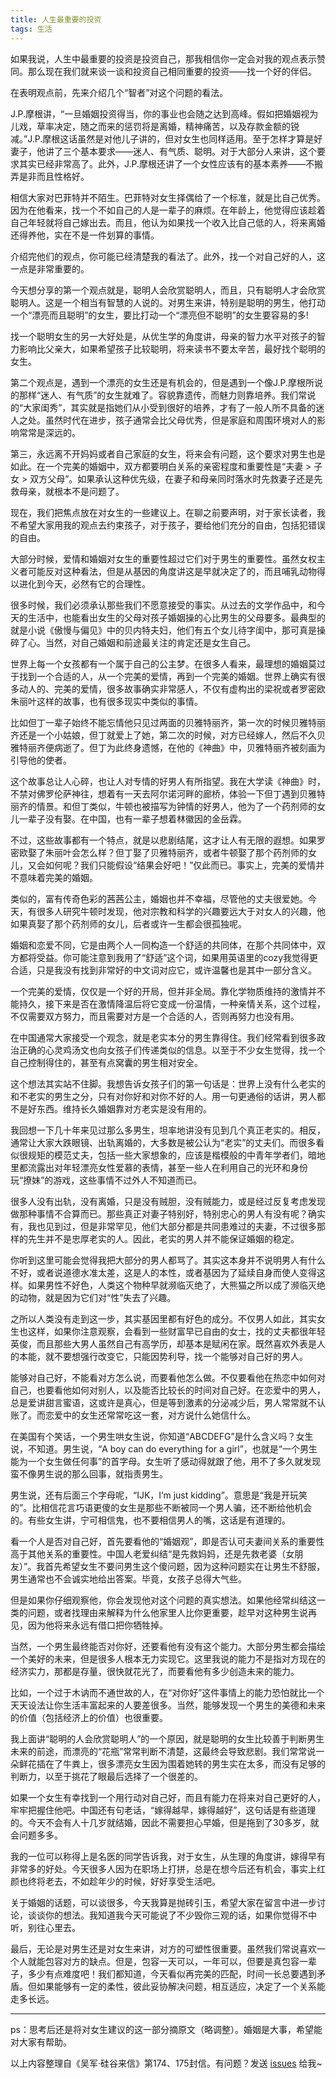 ```yaml
---
title: 人生最重要的投资
tags: 生活
---
```


如果我说，人生中最重要的投资是投资自己，那我相信你一定会对我的观点表示赞同。那么现在我们就来谈一谈和投资自己相同重要的投资——找一个好的伴侣。

在表明观点前，先来介绍几个“智者”对这个问题的看法。

J.P.摩根讲，“一旦婚姻投资得当，你的事业也会随之达到高峰。假如把婚姻视为儿戏，草率决定，随之而来的惩罚将是离婚，精神痛苦，以及存款金额的锐减。”J.P.摩根这话虽然是对他儿子讲的，但对女生也同样适用。至于怎样才算是好妻子，他讲了三个基本要求——迷人、有气质、聪明。对于大部分人来讲，这个要求其实已经非常高了。此外，J.P.摩根还讲了一个女性应该有的基本素养——不搬弄是非而且性格好。

相信大家对巴菲特并不陌生。巴菲特对女生择偶给了一个标准，就是比自己优秀。因为在他看来，找一个不如自己的人是一辈子的麻烦。在年龄上，他觉得应该趁着自己年轻就将自己嫁出去。而且，他认为如果找一个收入比自己低的人，将来离婚还得养他，实在不是一件划算的事情。

介绍完他们的观点，你可能已经清楚我的看法了。此外，找一个对自己好的人，这一点是非常重要的。

今天想分享的第一个观点就是，聪明人会欣赏聪明人，而且，只有聪明人才会欣赏聪明人。这是一个相当有智慧的人说的。对男生来讲，特别是聪明的男生，他打动一个“漂亮而且聪明”的女生，要比打动一个“漂亮但不聪明”的女生要容易的多!

找一个聪明女生的另一大好处是，从优生学的角度讲，母亲的智力水平对孩子的智力影响比父亲大，如果希望孩子比较聪明，将来读书不要太辛苦，最好找个聪明的女生。

第二个观点是，遇到一个漂亮的女生还是有机会的，但是遇到一个像J.P.摩根所说的那样“迷人、有气质”的女生就难了。容貌靠遗传，而魅力则靠培养。我们常说的“大家闺秀”，其实就是指她们从小受到很好的培养，才有了一般人所不具备的迷人之处。虽然时代在进步，孩子通常会比父母优秀，但是家庭和周围环境对人的影响常常是深远的。

第三，永远离不开妈妈或者自己家庭的女生，将来会有问题，这个要求对男生也是如此。在一个完美的婚姻中，双方都要明白关系的亲密程度和重要性是“夫妻 > 子女 > 双方父母”。如果承认这种优先级，在妻子和母亲同时落水时先救妻子还是先救母亲，就根本不是问题了。

现在，我们把焦点放在对女生的一些建议上。在聊之前要声明，对于家长读者，我不希望大家用我的观点去约束孩子，对于孩子，要给他们充分的自由，包括犯错误的自由。

大部分时候，爱情和婚姻对女生的重要性超过它们对于男生的重要性。虽然女权主义者可能反对这种看法，但是从基因的角度讲这是早就决定了的，而且哺乳动物得以进化到今天，必然有它的合理性。

很多时候，我们必须承认那些我们不愿意接受的事实。从过去的文学作品中，和今天的生活中，也能看出女生的父母对孩子婚姻操的心比男生的父母要多。最典型的就是小说《傲慢与偏见》中的贝内特夫妇，他们有五个女儿待字闺中，那可真是操碎了心。当然，对自己婚姻和前途最关注的肯定还是女生自己。

世界上每一个女孩都有一个属于自己的公主梦。在很多人看来，最理想的婚姻莫过于找到一个合适的人，从一个完美的爱情，再到一个完美的婚姻。世界上确实有很多动人的、完美的爱情，很多故事确实非常感人，不仅有虚构出的梁祝或者罗密欧朱丽叶这样的故事，也有很多现实中类似的事情。

比如但丁一辈子始终不能忘情他只见过两面的贝雅特丽齐，第一次的时候贝雅特丽齐还是一个小姑娘，但丁就爱上了她，第二次的时候，对方已经嫁人，然后不久贝雅特丽齐便病逝了。但丁为此终身遗憾，在他的《神曲》中，贝雅特丽齐被刻画为引导他的使者。

这个故事总让人心碎，也让人对专情的好男人有所指望。我在大学读《神曲》时，不禁对佛罗伦萨神往，想着有一天去阿尔诺河畔的廊桥，体验一下但丁遇到贝雅特丽齐的情景。和但丁类似，牛顿也被描写为钟情的好男人，他为了一个药剂师的女儿一辈子没有娶。在中国，也有一辈子想着林徽因的金岳霖。

不过，这些故事都有一个特点，就是以悲剧结尾，这才让人有无限的遐想。如果罗密欧娶了朱丽叶会怎么样？但丁娶了贝雅特丽齐，或者牛顿娶了那个药剂师的女儿，又会如何呢？我们只能假设“结果会好吧！”仅此而已。事实上，完美的爱情并不意味着完美的婚姻。

类似的，富有传奇色彩的茜茜公主，婚姻也并不幸福，尽管他的丈夫很爱她。今天，有很多人研究牛顿时发现，他对宗教和科学的兴趣要远大于对女人的兴趣，他如果真娶了那个药剂师的女儿，后者或许一生都会很孤独呢。

婚姻和恋爱不同，它是由两个人一同构造一个舒适的共同体，在那个共同体中，双方都将受益。你可能注意到我用了“舒适”这个词，如果用英语里的cozy我觉得更合适，只是我没有找到非常好的中文词对应它，或许温馨也是其中一部分含义。

一个完美的爱情，仅仅是一个好的开局，但并非全局。靠化学物质维持的激情并不能持久，接下来是否在激情降温后将它变成一份温情，一种亲情关系，这个过程，不仅需要双方努力，而且需要对方是一个合适的人，否则再努力也没有用。

在中国通常大家接受一个观念，就是老实本分的男生靠得住。我们经常看到很多政治正确的心灵鸡汤文也向女孩子们传递类似的信息。以至于不少女生觉得，找一个自己控制得住的，甚至有点窝囊的男生相对安全。

这个想法其实站不住脚。我想告诉女孩子们的第一句话是：世界上没有什么老实的和不老实的男生之分，只有对你好和对你不好的人。用一句更通俗的话讲，男人都不是好东西。维持长久婚姻靠对方老实是没有用的。

我回想一下几十年来见过那么多男生，坦率地讲没有见到几个真正老实的。相反，通常让大家大跌眼镜、出轨离婚的，大多数是被公认为“老实”的丈夫们。而很多看似很规矩的模范丈夫，包括一些大家想象的，应该是楷模般的中青年学者们，暗地里都流露出对年轻漂亮女性爱慕的表情，甚至一些人在利用自己的光环和身份玩“撩妹”的游戏，这些事情不过外人不知道而已。

很多人没有出轨，没有离婚，只是没有贼胆，没有贼能力，或是经过反复考虑发现做那种事情不合算而已。那些真正对妻子特别好，特别忠心的男人有没有呢？确实有，我也见到过，但是非常罕见，他们大部分都是共同患难过的夫妻，不过很多那样的先生并不是忠厚老实的人。因此，老实的男人并不能保证婚姻的稳定。

你听到这里可能会觉得我把大部分的男人都骂了。其实这本身并不说明男人有什么不好，或者说道德水准太差，这是人的本性，或者基因为了延续自身而使人变得这样。如果男性不好色，人类这个物种早就濒临灭绝了，大熊猫之所以成了濒临灭绝的动物，就是因为它们对“性”失去了兴趣。

之所以人类没有走到这一步，其实基因里都有好色的成分。不仅男人如此，其实女生也这样，如果你注意观察，会看到一些财富早已自由的女士，找的丈夫都很年轻英俊，而且那些大男人虽然自己有高学历，却基本是赋闲在家。既然喜欢外表是人的本能，就不要想强行改变它，只能因势利导，找一个能够对自己好的男人。

能够对自己好，不能看对方怎么说，而要看他怎么做。不仅要看他在热恋中如何对自己，也要看他如何对别人，以及能否比较长的时间对自己好。在恋爱中的男人，总是爱讲甜言蜜语，这或许是真心，但是等到激素的分泌减少后，男人常常就不认账了。而恋爱中的女生还常常吃这一套，对方说什么她信什么。

在美国有个笑话，一个男生哄女生说，你知道“ABCDEFG”是什么含义吗？女生说，不知道。男生说，“A boy can do everything for a girl”，也就是“一个男生能为一个女生做任何事”的首字母。女生听了感动得就跟了他，用不了多久就发现蛮不像男生说的那么回事，就指责男生。

男生说，还有后面三个字母呢，“IJK，I’m just kidding”。意思是“我是开玩笑的”。比相信花言巧语更傻的女生是那些不断被同一个男人骗，还不断给他机会的。有些女生讲，宁可相信鬼，也不要相信男人的嘴，这话是有道理的。

看一个人是否对自己好，首先要看他的“婚姻观”，即是否认可夫妻间关系的重要性高于其他关系的重要性。中国人老爱纠结“是先救妈妈，还是先救老婆（女朋友）”。我首先希望女生不要问男生这个傻问题，因为这种问题实在让男生不舒服，男生通常也不会诚实地给出答案。毕竟，女孩子总得大气些。

但是如果你仔细观察他，你会发现他对这个问题的真实想法。如果他经常纠结这一类的问题，或者找理由来解释为什么他家里人比你更重要，趁早对这种男生说再见，因为他将来永远有借口把你牺牲掉。

当然，一个男生最终能否对你好，还要看他有没有这个能力。大部分男生都会描绘一个美好的未来，但是很多人根本无力实现它。这里我说的能力不是指对方现在的经济实力，那都是存量，很快就花光了，而要看他有多少创造未来的能力。

比如，一个过于木讷而不通世故的人，在“对你好”这件事情上的能力恐怕就比一个天天设法让你生活丰富起来的人要差很多。当然，能够发现一个男生的美德和未来的价值（包括经济上的价值）也很重要。

我上面讲“聪明的人会欣赏聪明人”的一个原因，就是聪明的女生比较善于判断男生未来的前途，而漂亮的“花瓶”常常判断不清楚，这最终会导致悲剧。我们常常说一朵鲜花插在了牛粪上，很多漂亮女生因为围着她转的男生实在太多，而没有足够的判断力，以至于挑花了眼最后选择了一个很差的。

如果一个女生有幸找到一个用行动对自己好，而且有能力在将来对自己更好的人，牢牢把握住他吧。中国还有句老话，“嫁得越早，嫁得越好”，这句话是有些道理的。今天不会有人十几岁就结婚，因此不需要担心早婚，但是拖到了30多岁，就会问题多多。

我的一位可以称得上是名医的同学告诉我，对于女生，从生理的角度讲，嫁得早有非常多的好处。今天很多人因为在职场上打拼，总是在想今后还有机会，事实上红颜也终将老去，不如趁年少的时候，好好享受生活吧。

关于婚姻的话题，可以谈很多，今天我算是抛砖引玉，希望大家在留言中进一步讨论，谈谈你的想法。我知道我今天可能说了不少毁你三观的话，如果你觉得不中听，别往心里去。

最后，无论是对男生还是对女生来讲，对方的可塑性很重要。虽然我们常说喜欢一个人就能包容对方的缺点。但是，包容一天可以，一年可以，但要是真包容一辈子，多少有点难度吧！我们都知道，今天看似再完美的匹配，时间一长总要遇到矛盾。但如果能够有一定的柔性，彼此妥协解决问题，相互适应，决定了一个关系能走多长远。

---
ps：思考后还是将对女生建议的这一部分摘原文（略调整）。婚姻是大事，希望能对大家有帮助。

以上内容整理自《吴军·硅谷来信》第174、175封信。有问题？发送 [issues](http://syt-honey.github.io/about/) 给我~
